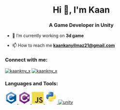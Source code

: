 <h1 align="center">Hi 👋, I'm Kaan</h1>
<h3 align="center">A Game Developer in Unity</h3>

- 🔭 I’m currently working on **3d game**

- 📫 How to reach me **kaankanyilmaz21@gmail.com**

<h3 align="left">Connect with me:</h3>
<p align="left">
<a href="https://instagram.com/kaankny_x" target="blank"><img align="center" src="https://cdn.discordapp.com/attachments/842719470215888946/843026205874847744/download.jpg" alt="kaankny_x" height="30" width="40" /></a>
<a href="https://www.youtube.com/c/kaankny_x" target="blank"><img align="center" src="https://raw.githubusercontent.com/rahuldkjain/github-profile-readme-generator/neutral-icons/src/images/icons/Social/youtube.svg" alt="kaankny_x" height="30" width="40" /></a>
</p>

<h3 align="left">Languages and Tools:</h3>
<p align="left"> <a href="https://www.cprogramming.com/" target="_blank"> <img src="https://raw.githubusercontent.com/devicons/devicon/master/icons/c/c-original.svg" alt="c" width="40" height="40"/> </a> <a href="https://www.w3schools.com/cs/" target="_blank"> <img src="https://raw.githubusercontent.com/devicons/devicon/master/icons/csharp/csharp-original.svg" alt="csharp" width="40" height="40"/> </a> <a href="https://developer.mozilla.org/en-US/docs/Web/JavaScript" target="_blank"> <img src="https://raw.githubusercontent.com/devicons/devicon/master/icons/javascript/javascript-original.svg" alt="javascript" width="40" height="40"/> </a> <a href="https://www.python.org" target="_blank"> <img src="https://raw.githubusercontent.com/devicons/devicon/master/icons/python/python-original.svg" alt="python" width="40" height="40"/> </a> <a href="https://unity.com/" target="_blank"> <img src="https://www.vectorlogo.zone/logos/unity3d/unity3d-icon.svg" alt="unity" width="40" height="40"/> </a> </p>
